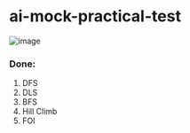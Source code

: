 # ai-mock-practical-test

![image](https://user-images.githubusercontent.com/74452252/167232658-ece52eb5-837e-4222-9a5e-ba2ef8422d46.png)


### Done:
1. DFS
2. DLS
3. BFS
4. Hill Climb
5. FOl
